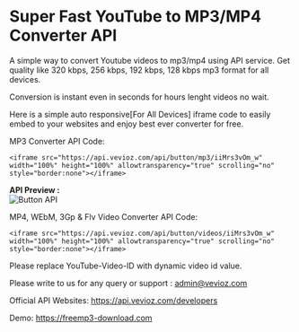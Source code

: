 # Super Fast YouTube to MP3/MP4 Converter API

A simple way to convert Youtube videos to mp3/mp4 using API service. Get quality like 320 kbps, 256 kbps, 192 kbps, 128 kbps mp3 format for all devices.

Conversion is instant even in seconds for hours lenght videos no wait.

Here is a simple auto responsive[For All Devices] iframe code to easily embed to your websites and enjoy best ever converter for free.

MP3 Converter API Code:

```<iframe src="https://api.vevioz.com/api/button/mp3/iiMrs3vOm_w" width="100%" height="100%" allowtransparency="true" scrolling="no" style="border:none"></iframe>```

**API Preview :**  
![Button API](https://i.imgur.com/qIW1Ofw.jpeg)  

MP4, WEbM, 3Gp & Flv Video Converter API Code:

```<iframe src="https://api.vevioz.com/api/button/videos/iiMrs3vOm_w" width="100%" height="100%" allowtransparency="true" scrolling="no" style="border:none"></iframe>```

Please replace YouTube-Video-ID with dynamic video id value.

Please write to us for any query or support : admin@vevioz.com

Official API Websites: 
https://api.vevioz.com/developers

Demo: https://freemp3-download.com
